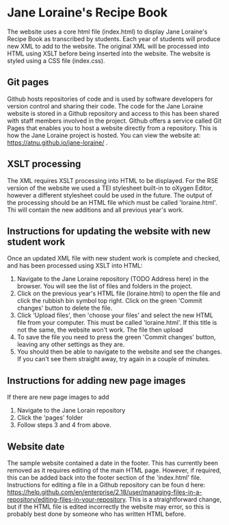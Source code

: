 # Jane Loraine's Recipe Book
The website uses a core html file (index.html) to display Jane Loraine's Recipe Book as transcribed by students.
Each year of students will produce new XML to add to the website. The original XML will be processed into HTML using XSLT before being inserted into the website.
The website is styled using a CSS file (index.css). 

## Git pages
Github hosts repositories of code and is used by software developers for version control and sharing their code. The code for the Jane Loraine website is stored in a 
Github repository and access to this has been shared with staff members involved in the project. Github offers a service called Git Pages that enables you to host a website
directly from a repository. This is how the Jane Loraine project is hosted. You can view the website at:  https://atnu.github.io/jane-loraine/ .

## XSLT processing
The XML requires XSLT processing into HTML to be displayed. For the RSE version of the website we used a TEI stylesheet built-in to oXygen Editor, however a different stylesheet could be used in the future. The output of the 
processing should be an HTML file which must be called 'loraine.html'. Thi will contain the new additions and all previous year's work.

## Instructions for updating the website with new student work
Once an updated XML file with new student work is complete and checked, and has been processed using XSLT into HTML:
1. Navigate to the Jane Loraine repository (TODO Address here) in the browser. You will see the list of files and folders in the project.
2. Click on the previous year's HTML file (loraine.html) to open the file and click the rubbish bin symbol top right. Click on the green 'Commit changes' button to delete the file.
3. Click 'Upload files', then 'choose your files' and select the new HTML file from your computer. This must be called 'loraine.html'. If this title is not the same, the website won't work. The file then upload
4. To save the file you need to press the green 'Commit changes' button, leaving any other settings as they are.
5. You should then be able to navigate to the website and see the changes. If you can't see them straight away, try again in a couple of minutes.

## Instructions for adding new page images 
If there are new page images to add
1. Navigate to the Jane Lorain repository
2. Click the 'pages' folder
3. Follow steps 3 and 4 from above.

## Website date
The sample website contained a date in the footer. This has currently been removed as it requires editing of the main HTML page. However, if 
required, this can be added back into the footer section of the 'index.html' file. Instructions for editing a file in a Github repository can be foun d here: https://help.github.com/en/enterprise/2.18/user/managing-files-in-a-repository/editing-files-in-your-repository. 
This is a straightforward change, but if the HTML file is edited incorrectly the website may error, so this is probably best done by someone who has written HTML before.
